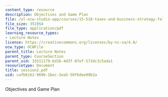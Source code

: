 ```yaml
---
content_type: resource
description: Objectives and Game Plan
file: /ol-ocw-studio-app/courses/15-518-taxes-and-business-strategy-fall-2002/cafb616296961bec3ea550f6dee99b2a_session2.pdf
file_size: 351954
file_type: application/pdf
learning_resource_types:
- Lecture Notes
license: https://creativecommons.org/licenses/by-nc-sa/4.0/
ocw_type: OCWFile
parent_title: Lecture Notes
parent_type: CourseSection
parent_uid: 33511179-bd1b-4d3f-07ef-573dc3c5ada1
resourcetype: Document
title: session2.pdf
uid: cafb6162-9696-1bec-3ea5-50f6dee99b2a
---
```

Objectives and Game Plan